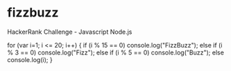 # fizzbuzz
HackerRank Challenge - Javascript Node.js


  for (var i=1; i <= 20; i++)
  {
      if (i % 15 == 0)
          console.log("FizzBuzz");
      else if (i % 3 == 0)
          console.log("Fizz");
      else if (i % 5 == 0)
          console.log("Buzz");
      else
          console.log(i);
  }
